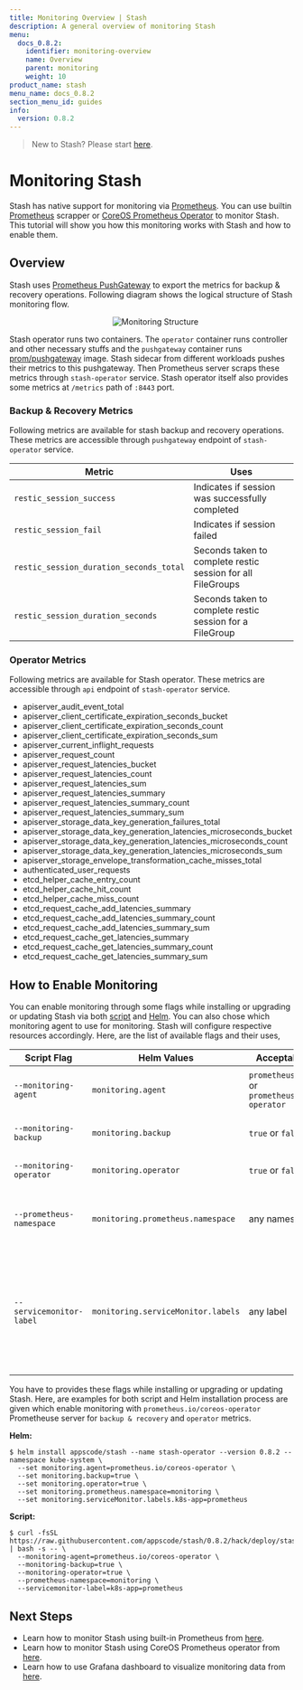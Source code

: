 ```yaml
---
title: Monitoring Overview | Stash
description: A general overview of monitoring Stash
menu:
  docs_0.8.2:
    identifier: monitoring-overview
    name: Overview
    parent: monitoring
    weight: 10
product_name: stash
menu_name: docs_0.8.2
section_menu_id: guides
info:
  version: 0.8.2
---
```


> New to Stash? Please start [here](/docs/0.8.2/concepts/README).

# Monitoring Stash

Stash has native support for monitoring via [Prometheus](https://prometheus.io/). You can use builtin [Prometheus](https://github.com/prometheus/prometheus) scrapper or [CoreOS Prometheus Operator](https://github.com/coreos/prometheus-operator) to monitor Stash. This tutorial will show you how this monitoring works with Stash and how to enable them.

## Overview

Stash uses [Prometheus PushGateway](https://github.com/prometheus/pushgateway) to export the metrics for backup & recovery operations. Following diagram shows the logical structure of Stash monitoring flow.

<p align="center">
  <img alt="Monitoring Structure"  src="/docs/0.8.2/images/monitoring/stash-monitoring-structure.png">
</p>

Stash operator runs two containers. The `operator` container runs controller and other necessary stuffs and the `pushgateway` container runs [prom/pushgateway](https://hub.docker.com/r/prom/pushgateway) image. Stash sidecar from different workloads pushes their metrics to this pushgateway. Then Prometheus server scraps these metrics through `stash-operator` service. Stash operator itself also provides some metrics at `/metrics` path of `:8443` port.

### Backup & Recovery Metrics

Following metrics are available for stash backup and recovery operations. These metrics are accessible through `pushgateway` endpoint of `stash-operator` service.

|                 Metric                  |                      Uses                       |
| --------------------------------------- | ----------------------------------------------- |
| `restic_session_success`                | Indicates if session was successfully completed |
| `restic_session_fail`                   | Indicates if session failed                     |
| `restic_session_duration_seconds_total` | Seconds taken to complete restic session for all FileGroups |
| `restic_session_duration_seconds`       | Seconds taken to complete restic session for a FileGroup    |

### Operator Metrics

Following metrics are available for Stash operator. These metrics are accessible through `api` endpoint of `stash-operator` service.

- apiserver_audit_event_total
- apiserver_client_certificate_expiration_seconds_bucket
- apiserver_client_certificate_expiration_seconds_count
- apiserver_client_certificate_expiration_seconds_sum
- apiserver_current_inflight_requests
- apiserver_request_count
- apiserver_request_latencies_bucket
- apiserver_request_latencies_count
- apiserver_request_latencies_sum
- apiserver_request_latencies_summary
- apiserver_request_latencies_summary_count
- apiserver_request_latencies_summary_sum
- apiserver_storage_data_key_generation_failures_total
- apiserver_storage_data_key_generation_latencies_microseconds_bucket
- apiserver_storage_data_key_generation_latencies_microseconds_count
- apiserver_storage_data_key_generation_latencies_microseconds_sum
- apiserver_storage_envelope_transformation_cache_misses_total
- authenticated_user_requests
- etcd_helper_cache_entry_count
- etcd_helper_cache_hit_count
- etcd_helper_cache_miss_count
- etcd_request_cache_add_latencies_summary
- etcd_request_cache_add_latencies_summary_count
- etcd_request_cache_add_latencies_summary_sum
- etcd_request_cache_get_latencies_summary
- etcd_request_cache_get_latencies_summary_count
- etcd_request_cache_get_latencies_summary_sum

## How to Enable Monitoring

You can enable monitoring through some flags while installing or upgrading or updating Stash via both [script](/docs/0.8.2/setup/install#using-script) and [Helm](/docs/0.8.2/setup/install#using-helm). You can also chose which monitoring agent to use for monitoring. Stash will configure respective resources accordingly. Here, are the list of available flags and their uses,

|       Script Flag        |            Helm Values             |                     Acceptable Values                      |                                                         Default                                                         |                                                                                    Uses                                                                                    |
| ------------------------ | ---------------------------------- | ---------------------------------------------------------- | ----------------------------------------------------------------------------------------------------------------------- | -------------------------------------------------------------------------------------------------------------------------------------------------------------------------- |
| `--monitoring-agent`     | `monitoring.agent`                 | `prometheus.io/builtin` or `prometheus.io/coreos-operator` | `none`                                                                                                                  | Specify which monitoring agent to use for monitoring Stash.                                                                                                                |
| `--monitoring-backup`    | `monitoring.backup`                | `true` or `false`                                          | `false`                                                                                                                 | Specify whether to monitor Stash backup and recovery.                                                                                                                      |
| `--monitoring-operator`  | `monitoring.operator`              | `true` or `false`                                          | `false`                                                                                                                 | Specify whether to monitor Stash operator.                                                                                                                                 |
| `--prometheus-namespace` | `monitoring.prometheus.namespace`  | any namespace                                              | same namespace as Stash operator                                                                                        | Specify the namespace where Prometheus server is running or will be deployed                                                                                               |
| `--servicemonitor-label` | `monitoring.serviceMonitor.labels` | any label                                                  | For Helm installation, `app: <generated app name>` and `release: <release name>`. For script installation, `app: stash` | Specify the labels for ServiceMonitor. Prometheus crd will select ServiceMonitor using these labels. Only usable when monitoring agent is `prometheus.io/coreos-operator`. |

You have to provides these flags while installing or upgrading or updating Stash. Here, are examples for both script and Helm installation process are given which enable monitoring with `prometheus.io/coreos-operator` Prometheuse server for `backup & recovery` and `operator` metrics.

**Helm:**
```console
$ helm install appscode/stash --name stash-operator --version 0.8.2 --namespace kube-system \
  --set monitoring.agent=prometheus.io/coreos-operator \
  --set monitoring.backup=true \
  --set monitoring.operator=true \
  --set monitoring.prometheus.namespace=monitoring \
  --set monitoring.serviceMonitor.labels.k8s-app=prometheus
```

**Script:**
```console
$ curl -fsSL https://raw.githubusercontent.com/appscode/stash/0.8.2/hack/deploy/stash.sh  | bash -s -- \
  --monitoring-agent=prometheus.io/coreos-operator \
  --monitoring-backup=true \
  --monitoring-operator=true \
  --prometheus-namespace=monitoring \
  --servicemonitor-label=k8s-app=prometheus
```

## Next Steps

- Learn how to monitor Stash using built-in Prometheus from [here](/docs/0.8.2/guides/monitoring/builtin).
- Learn how to monitor Stash using CoreOS Prometheus operator from [here](/docs/0.8.2/guides/monitoring/coreos).
- Learn how to use Grafana dashboard to visualize monitoring data from [here](/docs/0.8.2/guides/monitoring/grafana).
